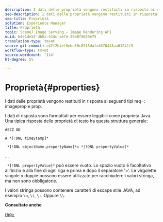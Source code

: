 ```yaml
---
description: I dati delle proprietà vengono restituiti in risposta ai seguenti tipi req= imageprop e prop.
seo-description: I dati delle proprietà vengono restituiti in risposta ai seguenti tipi req= imageprop e prop.
seo-title: Proprietà
solution: Experience Manager
title: Proprietà
topic: Scene7 Image Serving - Image Rendering API
uuid: b4e1de52-db0a-43dc-aefe-26e8f5020e79
translation-type: tm+mt
source-git-commit: a47f2b4ef8ebef0c8218dafa4678443aa61241f5
workflow-type: tm+mt
source-wordcount: '114'
ht-degree: 5%

---
```



# Proprietà{#properties}

I dati delle proprietà vengono restituiti in risposta ai seguenti tipi req=: imageprop e prop.

I dati di risposta sono formattati per essere leggibili come proprietà Java. Una tipica risposta delle proprietà di testo ha questa struttura generale:

`#S7Z OK`

`# *[!DNL timeStamp]*`

` *[!DNL objectName.propertyName]*= *[!DNL propertyValue]*`

...

` *[!DNL propertyValue]*` può essere vuoto. Lo spazio vuoto è facoltativo all&#39;inizio e alla fine di ogni riga e prima e dopo il separatore &#39;=&#39;. Le virgolette singole o doppie possono essere utilizzate per racchiudere i valori stringa, ma non sono obbligatorie.

I valori stringa possono contenere caratteri di escape stile JAVA, ad esempio `\n`, `\t`, `\:`. Oppure `\\`.

**Consultate anche**

[req=](../../../../../ir-api/http-protocol/image-rendering-api-ref/c-ir-http-protocol-ref/c-ir-http-protocol-command-reference/r-ir-req.md#reference-792b1a663fb64261bd2de2a209b847fb)
